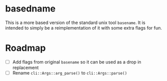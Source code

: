 # basedname

This is a more based version of the standard unix tool `basename`. It is intended to simply be a reimplementation of it with some extra flags for fun.


# Roadmap

* [ ] Add flags from original `basename` so it can be used as a drop in replacement
* [ ] Rename `cli::Args::arg_parse()` to `cli::Args::parse()`
